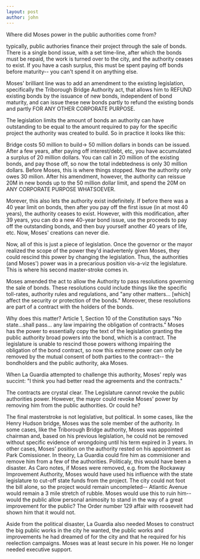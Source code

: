 ```yaml
---
layout: post
author: john
---
```


Where did Moses power in the public authorities come from?

typically, public authories finance their project through the sale of bonds.
There is a single bond issue, with a set time-line, after which the bonds must
be repaid, the work is turned over to the city, and the authority ceases to
exist.
If you have a cash surplus, this must be spent paying off bonds before
maturity-- you can't spend it on anything else.

Moses' brilliant line was to add an amendment to the existing legislation,
specifically the Triborough Bridge Authority act, that allows him to REFUND
existing bonds by the issuance of new bonds, independent of bond maturity, and
can issue these new bonds partly to refund the existing bonds and partly FOR ANY
OTHER CORPORATE PURPOSE.

The legislation limits the amount of bonds an authority can have outstanding to
be equal to the amount required to pay for the specific project the authority
was created to build. So in practice it looks like this:

Bridge costs 50 million to build-> 50 million dollars in bonds can be issued.
After a few years, after paying off interest/debt, etc, you have accumulated a
surplus of 20 million dollars. You can call in 20 million of the existing bonds,
and pay those off, so now the total indebtedness is only 30 million dollars.
Before Moses, this is where things stopped. Now the authority only owes 30
milion. After his amendment, however, the authority can reissue 20M in new bonds
up to the 50 million dollar limit, and spend the 20M on ANY CORPORATE PURPOSE
WHATSOEVER.

Morever, this also lets the authority exist indefinitely. If before there was a
40 year limit on bonds, then after you pay off the first issue (in at most 40
years), the authority ceases to exist. However, with this modification, after 39
years, you can do a new 40-year bond issue, use the proceeds to pay off the
outstanding bonds, and then buy yourself another 40 years of life, etc. Now,
Moses' creations can never die.

Now, all of this is just a piece of legislation. Once the governor or the mayor
realized the scope of the power they'd inadvertenly given Moses, they could
rescind this power by changing the legislation. Thus, the authorities (and
Moses') power was in a precarious position vis-a-viz the legislature. This is
where his second master-stroke comes in.

Moses amended the act to allow the Authority to pass resolutions governing the
sale of bonds. These resolutions could include things like the specific
toll-rates, authority rules and regulations, and "any other matters... [which]
affect the security or protection of the bonds." Moreover, these resolutions are
part of a contract with the holders of the bonds.

Why does this matter? Article 1, Section 10 of the Constitution says "No
state...shall pass... any law impairing the obligation of contracts." Moses has
the power to essentially copy the text of the legislation granting the public
authority broad powers into the bond, which is a contract. The legislature is
unable to rescind those powers withong impairing the obligation of the bond
contract, so now this extreme power can only be removed by the mutual consent of
both parties to the contract-- the bondholders and the public authority, aka
Moses.

When La Guardia attempted to challenge this authority, Moses' reply was succint:
"I think you had better read the agreements and the contracts."

The contracts are crystal clear. The Legislature cannot revoke the public
authorities power. However, the mayor could revoke Moses' power by removing him
from the public authorities. Or could he?

The final masterstroke is not legislative, but political. In some cases, like
the Henry Hudson bridge, Moses was the sole member of the authority. In some
cases, like the Triborough Bridge authority, Moses was appointed chairman and,
based on his previous legislation, he could not be removed without specific
evidence of wrongdoing until his term expired in 3 years. In other cases, Moses'
position on the authority rested on his appointment as Park Comissioner. In
theory, La Guardia could fire him as commisioner and remove him from a few of
the authorities. Politicaly, this would have been a disaster. As Caro notes, if
Moses were removed, e.g. from the Rockaway Improvement Authority, Moses would
have used his influence with the state legislature to cut-off state funds from
the project. The city could not foot the bill alone, so the project would remain
uncompleted-- Atlantic Avenue would remain a 3 mile stretch of rubble. Moses
would use this to ruin him-- would the public allow personal animosity to stand
in the way of a great improvement for the public? The Order number 129 affair
with roosevelt had shown him that it would not. 

Aside from the political disaster, La Guardia also needed Moses to construct the
big public works in the city he wanted, the public works and improvements he had
dreamed of for the city and that he required for his reelection campaigns. Moses
was at least secure in his power. He no longer needed executive support.
